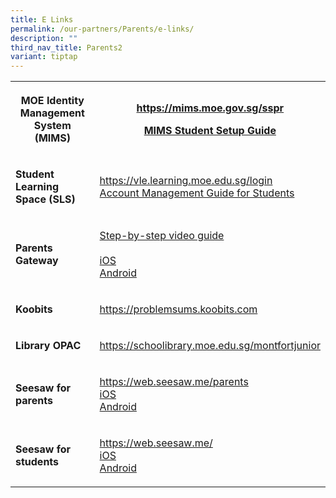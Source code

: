 ```yaml
---
title: E Links
permalink: /our-partners/Parents/e-links/
description: ""
third_nav_title: Parents2
variant: tiptap
---
```

<table style="minWidth: 50px">
<colgroup>
<col>
<col>
</colgroup>
<tbody>
<tr>
<th rowspan="1" colspan="1">
<p>MOE Identity Management System (MIMS)</p>
</th>
<th rowspan="1" colspan="1">
<p><a href="https://mims.moe.gov.sg/sspr" rel="noopener noreferrer nofollow" target="_blank">https://mims.moe.gov.sg/sspr</a>
</p>
<p><a href="/files/Semester 2 2024/Posters_MIMS_SSPR_Guide.pdf" rel="noopener noreferrer nofollow" target="_blank">MIMS Student Setup Guide</a>
</p>
</th>
</tr>
<tr>
<td rowspan="1" colspan="1">
<p><strong>Student Learning Space (SLS)</strong>
</p>
</td>
<td rowspan="1" colspan="1">
<p><a href="https://vle.learning.moe.edu.sg/login" rel="noopener noreferrer nofollow" target="_blank">https://vle.learning.moe.edu.sg/login</a> 
<br><a href="/files/SLS_Account_Management___Guide_for_Students__Pri_.pdf" rel="noopener nofollow" target="_blank">Account Management Guide for Students</a>
</p>
</td>
</tr>
<tr>
<td rowspan="1" colspan="1">
<p><strong>Parents Gateway</strong>
</p>
</td>
<td rowspan="1" colspan="1">
<p><a href="https://www.youtube.com/watch?v=tW9jwyuovOo&amp;feature=youtu.be" rel="noopener noreferrer nofollow" target="_blank">Step-by-step video guide</a> 
<br>
<br><a href="https://itunes.apple.com/sg/app/parents-gateway/id1267198708" rel="noopener noreferrer nofollow" target="_blank">iOS</a> 
<br><a href="https://play.google.com/store/apps/details?id=com.moe.pgp" rel="noopener noreferrer nofollow" target="_blank">Android</a>
</p>
</td>
</tr>
<tr>
<td rowspan="1" colspan="1">
<p><strong>Koobits</strong>
</p>
</td>
<td rowspan="1" colspan="1">
<p><a href="https://problemsums.koobits.com/" rel="noopener noreferrer nofollow" target="_blank">https://problemsums.koobits.com</a>
</p>
</td>
</tr>
<tr>
<td rowspan="1" colspan="1">
<p><strong>Library OPAC</strong>
</p>
</td>
<td rowspan="1" colspan="1">
<p><a href="https://schoolibrary.moe.edu.sg/montfortjunior" rel="noopener noreferrer nofollow" target="_blank">https://schoolibrary.moe.edu.sg/montfortjunior</a>
</p>
</td>
</tr>
<tr>
<td rowspan="1" colspan="1">
<p><strong>Seesaw for parents</strong>
</p>
</td>
<td rowspan="1" colspan="1">
<p><a href="https://help.seesaw.me/hc/en-us/articles/206514655-Getting-started-with-Seesaw-for-families" rel="noopener noreferrer nofollow" target="_blank">https://web.seesaw.me/parents</a> 
<br><a href="https://apps.apple.com/us/app/seesaw/id930565184" rel="noopener noreferrer nofollow" target="_blank">iOS</a> 
<br><a href="https://play.google.com/store/apps/details?id=seesaw.shadowpuppet.co.classroom&amp;pcampaignid=web_share" rel="noopener noreferrer nofollow" target="_blank">Android</a>
</p>
</td>
</tr>
<tr>
<td rowspan="1" colspan="1">
<p><strong>Seesaw for students</strong>
</p>
</td>
<td rowspan="1" colspan="1">
<p><a href="https://app.seesaw.me/#/student/login" rel="noopener noreferrer nofollow" target="_blank">https://web.seesaw.me/</a> 
<br><a href="https://apps.apple.com/us/app/seesaw/id930565184" rel="noopener noreferrer nofollow" target="_blank">iOS</a> 
<br><a href="https://play.google.com/store/apps/details?id=seesaw.shadowpuppet.co.classroom&amp;pcampaignid=web_share" rel="noopener noreferrer nofollow" target="_blank">Android</a>
</p>
</td>
</tr>
</tbody>
</table>
<p></p>